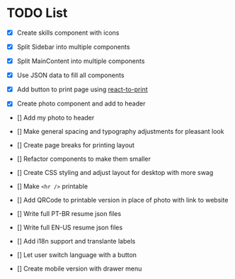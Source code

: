 # TODO List
- [x] Create skills component with icons

- [x] Split Sidebar into multiple components

- [x] Split MainContent into multiple components

- [x] Use JSON data to fill all components

- [x] Add button to print page using [react-to-print](https://www.npmjs.com/package/react-to-print)

- [x] Create photo component and add to header

- [] Add my photo to header

- [] Make general spacing and typography adjustments for pleasant look

- [] Create page breaks for printing layout

- [] Refactor components to make them smaller

- [] Create CSS styling and adjust layout for desktop with more swag

- [] Make `<hr />` printable

- [] Add QRCode to printable version in place of photo with link to website

- [] Write full PT-BR resume json files

- [] Write full EN-US resume json files

- [] Add i18n support and translante labels

- [] Let user switch language with a button

- [] Create mobile version with drawer menu
